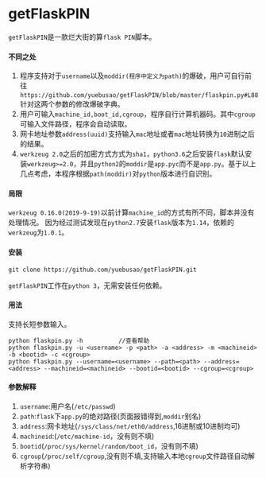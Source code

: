 # getFlaskPIN
`getFlaskPIN`是一款烂大街的算`flask PIN`脚本。
#### 不同之处
1. 程序支持对于`username`以及`moddir(程序中定义为path)`的爆破，用户可自行前往`https://github.com/yuebusao/getFlaskPIN/blob/master/flaskpin.py#L88` 针对这两个参数的修改爆破字典。
2. 用户可输入`machine_id,boot_id,cgroup`，程序自行计算机器码。其中`cgroup`可输入文件路径，程序会自动读取。
3. 网卡地址参数`address(uuid)`支持输入`mac`地址或者`mac`地址转换为`10`进制之后的结果。
4. `werkzeug 2.0`之后的加密方式方式为`sha1`，`python3.6`之后安装`flask`默认安装`werkzeug>=2.0`，并且`python2`的`moddir`是`app.pyc`而不是`app.py`。基于以上几点考虑，本程序根据`path(moddir)`对`python`版本进行自识别。
#### 局限
`werkzeug 0.16.0(2019-9-19)`以前计算`machine_id`的方式有所不同，脚本并没有处理情况。
因为经过测试发现在`python2.7`安装`flask`版本为`1.14`，依赖的`werkzeug`为`1.0.1`。
#### 安装
`git clone https://github.com/yuebusao/getFlaskPIN.git`

`getFlaskPIN`工作在`python 3`，无需安装任何依赖。
#### 用法
支持长短参数输入。
```commandline
python flaskpin.py -h          //查看帮助
python flaskpin.py -u <username> -p <path> -a <address> -m <machineid> -b <bootid> -c <cgroup>
python flaskpin.py --username=<username> --path=<path> --address=<address> --machineid=<machineid> --bootid=<bootid> --cgroup=<cgroup>
```
#### 参数解释
1. `username`:用户名(`/etc/passwd`)
2. `path`:`flask`下`app.py`的绝对路径(页面报错得到,`moddir`别名)
3. `address`:网卡地址(`/sys/class/net/eth0/address`,16进制或10进制均可)
4. `machineid`:(`/etc/machine-id`，没有则不填)
5. `bootid`(`/proc/sys/kernel/random/boot_id`，没有则不填)
6. `cgroup`(`/proc/self/cgroup`,没有则不填,支持输入本地`cgroup`文件路径自动解析字符串)
